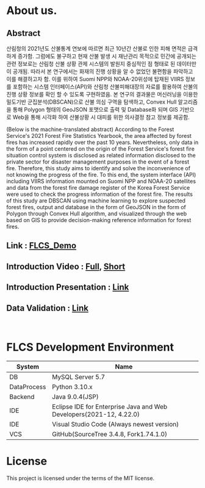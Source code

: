 # About us.

## Abstract

산림청의 2021년도 산불통계 연보에 따르면 최근 10년간 산불로 인한 피해 면적은 급격하게 증가함. 그럼에도 불구하고 현재 산불 발생 시 재난관리 목적으로 민간에 공개되는 관련 정보로는 산림청 산불 상황 관제 시스템의 발원지 중심적인 점 형태로 된 데이터만이 공개됨.
따라서 본 연구에서는 화재의 진행 상황을 알 수 없었던 불편함을 파악하고 이를 해결하고자 함. 이를 위하여 Suomi NPP와 NOAA-20위성에 탑재된 VIIRS 정보를 포함하는 시스템 인터페이스(API)와 산림청 산불피해대장의 자료를 활용하여 산불의 진행 상황 정보를 확인 할 수 있도록 구현하였음.
본 연구의 결과물은 머신러닝을 이용한 밀도기반 군집분석(DBSCAN)으로 산불 의심 구역을 탐색하고, Convex Hull 알고리즘을 통해 Polygon 형태의 GeoJSON 포맷으로 출력 및 Database화 되며 GIS 기반으로 Web을 통해 시각화 하여 산불상황 시 대피를 위한 의사결정 참고 정보를 제공함.

(Below is the machine-translated abstract)
According to the Forest Service's 2021 Forest Fire Statistics Yearbook, the area affected by forest fires has increased rapidly over the past 10 years. Nevertheless, only data in the form of a point centered on the origin of the Forest Service's forest fire situation control system is disclosed as related information disclosed to the private sector for disaster management purposes in the event of a forest fire.
Therefore, this study aims to identify and solve the inconvenience of not knowing the progress of the fire. To this end, the system interface (API) including VIIRS information mounted on Suomi NPP and NOAA-20 satellites and data from the forest fire damage register of the Korea Forest Service were used to check the progress information of the forest fire.
The results of this study are DBSCAN using machine learning to explore suspected forest fires, output and database in the form of GeoJSON in the form of Polygon through Convex Hull algorithm, and visualized through the web based on GIS to provide decision-making reference information for forest fires.

## Link : [FLCS_Demo](http://14.54.11.248:8080/FLCS/FLCS_Main.jsp)

## Introduction Video : [Full](https://youtu.be/i0T7D0HggxE), [Short](https://youtu.be/r57d8KcvtAg)

## Introduction Presentation : [Link](https://github.com/Ewonhee/FLCS/blob/main/etc/%EB%B3%B4%EC%B6%A9%EC%84%A4%EB%AA%85%EC%9E%90%EB%A3%8C_%EC%A0%84%EC%B2%B4.pdf)

## Data Validation : [Link](https://github.com/Ewonhee/FLCS/blob/main/etc/%EB%8D%B0%EC%9D%B4%ED%84%B0_%EA%B2%80%EC%A6%9D.pdf)
<br>

# FLCS Development Environment

|System|Name|
|-|-|
|DB|MySQL Server 5.7|
|DataProcess|Python 3.10.x|
|Backend|Java 9.0.4(JSP)|
|IDE|Eclipse IDE for Enterprise Java and Web Developers(2021-12, 4.22.0)|
|IDE|Visual Studio Code (Always newest version)|
|VCS|GitHub(SourceTree 3.4.8, Fork1.74.1.0)|

# License

This project is licensed under the terms of the MIT license.
